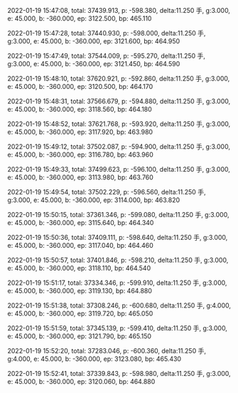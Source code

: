 2022-01-19 15:47:08, total: 37439.913, p: -598.380, delta:11.250 手, g:3.000, e: 45.000, b: -360.000, ep: 3122.500, bp: 465.110

2022-01-19 15:47:28, total: 37440.930, p: -598.000, delta:11.250 手, g:3.000, e: 45.000, b: -360.000, ep: 3121.600, bp: 464.950

2022-01-19 15:47:49, total: 37544.009, p: -595.270, delta:11.250 手, g:3.000, e: 45.000, b: -360.000, ep: 3121.450, bp: 464.590

2022-01-19 15:48:10, total: 37620.921, p: -592.860, delta:11.250 手, g:3.000, e: 45.000, b: -360.000, ep: 3120.500, bp: 464.170

2022-01-19 15:48:31, total: 37566.679, p: -594.880, delta:11.250 手, g:3.000, e: 45.000, b: -360.000, ep: 3118.560, bp: 464.180

2022-01-19 15:48:52, total: 37621.768, p: -593.920, delta:11.250 手, g:3.000, e: 45.000, b: -360.000, ep: 3117.920, bp: 463.980

2022-01-19 15:49:12, total: 37502.087, p: -594.900, delta:11.250 手, g:3.000, e: 45.000, b: -360.000, ep: 3116.780, bp: 463.960

2022-01-19 15:49:33, total: 37499.623, p: -596.100, delta:11.250 手, g:3.000, e: 45.000, b: -360.000, ep: 3113.980, bp: 463.760

2022-01-19 15:49:54, total: 37502.229, p: -596.560, delta:11.250 手, g:3.000, e: 45.000, b: -360.000, ep: 3114.000, bp: 463.820

2022-01-19 15:50:15, total: 37361.346, p: -599.080, delta:11.250 手, g:3.000, e: 45.000, b: -360.000, ep: 3115.640, bp: 464.340

2022-01-19 15:50:36, total: 37409.111, p: -598.640, delta:11.250 手, g:3.000, e: 45.000, b: -360.000, ep: 3117.040, bp: 464.460

2022-01-19 15:50:57, total: 37401.846, p: -598.210, delta:11.250 手, g:3.000, e: 45.000, b: -360.000, ep: 3118.110, bp: 464.540

2022-01-19 15:51:17, total: 37334.346, p: -599.910, delta:11.250 手, g:3.000, e: 45.000, b: -360.000, ep: 3119.130, bp: 464.880

2022-01-19 15:51:38, total: 37308.246, p: -600.680, delta:11.250 手, g:4.000, e: 45.000, b: -360.000, ep: 3119.720, bp: 465.050

2022-01-19 15:51:59, total: 37345.139, p: -599.410, delta:11.250 手, g:3.000, e: 45.000, b: -360.000, ep: 3121.790, bp: 465.150

2022-01-19 15:52:20, total: 37283.046, p: -600.360, delta:11.250 手, g:4.000, e: 45.000, b: -360.000, ep: 3123.080, bp: 465.430

2022-01-19 15:52:41, total: 37339.843, p: -598.980, delta:11.250 手, g:3.000, e: 45.000, b: -360.000, ep: 3120.060, bp: 464.880
